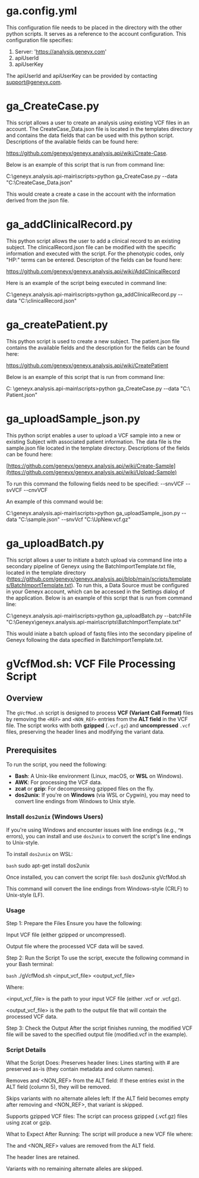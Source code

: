 # ga.config.yml
This configuration file needs to be placed in the directory with the other python scripts. It serves as a reference to the account configuration. This configuration file specifies:
1.	Server: 'https://analysis.geneyx.com'
2.	apiUserId
3.	apiUserKey

The apiUserId and apiUserKey can be provided by contacting support@geneyx.com. 

# ga_CreateCase.py
This script allows a user to create an analysis using existing VCF files in an account. The CreateCase_Data.json file is located in the templates directory and contains the data fields that can be used with this python script. Descriptions of the available fields can be found here: 

https://github.com/geneyx/geneyx.analysis.api/wiki/Create-Case. 

Below is an example of this script that is run from command line:

C:\geneyx.analysis.api-main\scripts>python ga_CreateCase.py --data "C:\CreateCase_Data.json"

This would create a create a case in the account with the information derived from the json file. 


# ga_addClinicalRecord.py

This python script allows the user to add a clinical record to an existing subject. The clinicalRecord.json file can be modified with the specific information and executed with the script. For the phenotypic codes, only "HP:" terms can be entered. Descripton of the fields can be found here: 

https://github.com/geneyx/geneyx.analysis.api/wiki/AddClinicalRecord

Here is an example of the script being executed in command line:

C:\geneyx.analysis.api-main\scripts>python ga_addClinicalRecord.py --data "C:\clinicalRecord.json"

# ga_createPatient.py
This python script is used to create a new subject. The patient.json file contains the available fields and the description for the fields can be found here:

https://github.com/geneyx/geneyx.analysis.api/wiki/CreatePatient

Below is an example of this script that is run from command line:

C: \geneyx.analysis.api-main\scripts>python ga_CreateCase.py --data "C:\ Patient.json"

# ga_uploadSample_json.py
This python script enables a user to upload a VCF sample into a new or existing Subject with associated patient information. The data file is the sample.json file located in the template directory. Descriptions of the fields can be found here:

[https://github.com/geneyx/geneyx.analysis.api/wiki/Create-Sample](https://github.com/geneyx/geneyx.analysis.api/wiki/Upload-Sample)

To run this command the following fields need to be specified:
--snvVCF
--svVCF
--cnvVCF

An example of this command would be:

C:\geneyx.analysis.api-main\scripts>python ga_uploadSample_json.py --data "C:\sample.json" --snvVcf "C:\UpNew.vcf.gz"

# ga_uploadBatch.py
This script allows a user to initiate a batch upload via command line into a secondary pipeline of Geneyx using the BatchImportTemplate.txt file, located in the template directory (https://github.com/geneyx/geneyx.analysis.api/blob/main/scripts/templates/BatchImportTemplate.txt). To run this, a Data Source must be configured in your Geneyx account, which can be accessed in the Settings dialog of the application. 
Below is an example of this script that is run from command line:

C:\geneyx.analysis.api-main\scripts>python ga_uploadBatch.py --batchFile "C:\Geneyx\geneyx.analysis.api-main\scripts\BatchImportTemplate.txt"

This would iniate a batch upload of fastq files into the secondary pipeline of Geneyx following the data specified in BatchImportTemplate.txt. 


# gVcfMod.sh: VCF File Processing Script

## Overview
The `gVcfMod.sh` script is designed to process **VCF (Variant Call Format)** files by removing the `<REF>` and `<NON_REF>` entries from the **ALT field** in the VCF file. The script works with both **gzipped** (`.vcf.gz`) and **uncompressed** `.vcf` files, preserving the header lines and modifying the variant data.

## Prerequisites
To run the script, you need the following:
- **Bash**: A Unix-like environment (Linux, macOS, or **WSL** on Windows).
- **AWK**: For processing the VCF data.
- **zcat** or **gzip**: For decompressing gzipped files on the fly.
- **dos2unix**: If you're on **Windows** (via WSL or Cygwin), you may need to convert line endings from Windows to Unix style.

### Install `dos2unix` (Windows Users)
If you're using Windows and encounter issues with line endings (e.g., `^M` errors), you can install and use `dos2unix` to convert the script's line endings to Unix-style.

To install `dos2unix` on WSL:

```bash```
sudo apt-get install dos2unix

Once installed, you can convert the script file:
```bash```
dos2unix gVcfMod.sh

This command will convert the line endings from Windows-style (CRLF) to Unix-style (LF).

###  Usage
Step 1: Prepare the Files
Ensure you have the following:

Input VCF file (either gzipped or uncompressed).

Output file where the processed VCF data will be saved.

Step 2: Run the Script
To use the script, execute the following command in your Bash terminal:

```bash```
./gVcfMod.sh <input_vcf_file> <output_vcf_file>

Where:

<input_vcf_file> is the path to your input VCF file (either .vcf or .vcf.gz).

<output_vcf_file> is the path to the output file that will contain the processed VCF data.

Step 3: Check the Output
After the script finishes running, the modified VCF file will be saved to the specified output file (modified.vcf in the example).

### Script Details
What the Script Does:
Preserves header lines: Lines starting with # are preserved as-is (they contain metadata and column names).

Removes <REF> and <NON_REF> from the ALT field: If these entries exist in the ALT field (column 5), they will be removed.

Skips variants with no alternate alleles left: If the ALT field becomes empty after removing <REF> and <NON_REF>, that variant is skipped.

Supports gzipped VCF files: The script can process gzipped (.vcf.gz) files using zcat or gzip.

What to Expect After Running:
The script will produce a new VCF file where:

The <REF> and <NON_REF> values are removed from the ALT field.

The header lines are retained.

Variants with no remaining alternate alleles are skipped.

